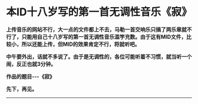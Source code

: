 本ID十八岁写的第一首无调性音乐《寂》
====

			

**上传音乐的网站不行，大一点的文件都上不去，马勒一首交响乐只搞了两乐章就不行了，只能用自己十八岁写的第一首无调性音乐滥竽充数。由于这有MID文件，比较小，所以还能上传，但MID的效果肯定不行，将就听吧。**

**中午要外出，话就不多说了。由于是无调性的，各位可能听着不习惯，就当听一个闹，反正也就3分钟。**

**作品的题目---《寂》**

**先下，再见。**

** **
